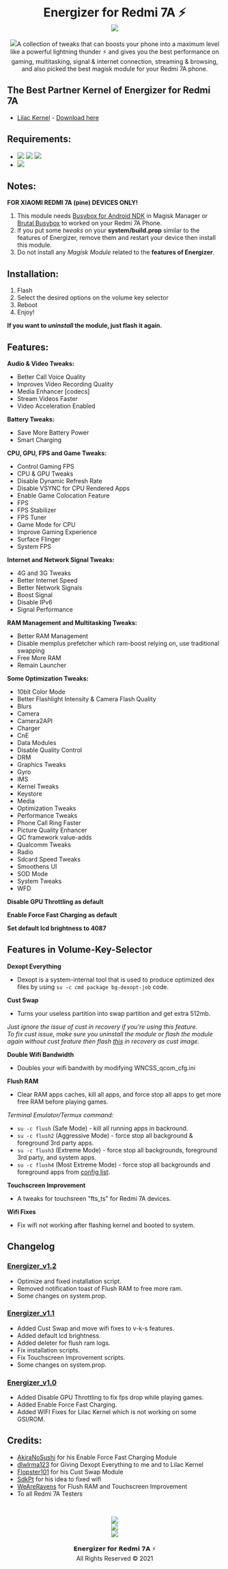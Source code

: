 <h1 align="center"> Energizer for Redmi 7A ⚡<br/>
<img src="https://img.shields.io/badge/Version-1.2-blue.svg">
</h1>
<p align="center"><img src="https://github.com/preparetodietm/energizerforpine/blob/energizerforpine_v1.1/.github/energizer.gif">A collection of tweaks that can boosts your phone into a maximum level like a powerful lightning thunder ⚡ and gives you the best performance on gaming, multitasking, signal & internet connection, streaming & browsing, and also picked the best magisk module for your Redmi 7A phone.
</p>

## The Best Partner Kernel of Energizer for Redmi 7A
- [Lilac Kernel](https://github.com/dlwlrma123/kernel_lilac_sdm439) - [Download here](https://www.pling.com/p/1537597/)

## Requirements:
- <img src="https://img.shields.io/badge/Android-9-brightgreen.svg"> <img src="https://img.shields.io/badge/Android-10-brightgreen.svg"> <img src="https://img.shields.io/badge/Android-11-brightgreen.svg">
- <img src="https://img.shields.io/badge/Magisk-20.4%2B-00B39B.svg">

## Notes:

**FOR XIAOMI REDMI 7A (pine) DEVICES ONLY!**

1. This module needs [Busybox for Android NDK](https://github.com/Magisk-Modules-Repo/busybox-ndk) in Magisk Manager or [Brutal Busybox](https://t.me/energizerforpine/2373) to worked on your Redmi 7A Phone.
2. If you put some _tweaks_ on your **system/build.prop** similar to the features of Energizer, remove them and restart your device then install this module.
3. Do not install any _Magisk Module_ related to the **features of Energizer**.

## Installation:

1. Flash
2. Select the desired options on the volume key selector
3. Reboot
4. Enjoy!

**If you want to _uninstall_ the module, just flash it again.**

## Features:

**Audio & Video Tweaks:**

- Better Call Voice Quality
- Improves Video Recording Quality
- Media Enhancer [codecs]
- Stream Videos Faster
- Video Acceleration Enabled

**Battery Tweaks:**
- Save More Battery Power
- Smart Charging

**CPU, GPU, FPS and Game Tweaks:**
- Control Gaming FPS
- CPU & GPU Tweaks
- Disable Dynamic Refresh Rate
- Disable VSYNC for CPU Rendered Apps
- Enable Game Colocation Feature
- FPS 
- FPS Stabilizer
- FPS Tuner
- Game Mode for CPU
- Improve Gaming Experience
- Surface Flinger
- System FPS

**Internet and Network Signal Tweaks:**
- 4G and 3G Tweaks
- Better Internet Speed
- Better Network Signals
- Boost Signal
- Disable IPv6
- Signal Performance

**RAM Management and Multitasking Tweaks:**
- Better RAM Management
- Disable memplus prefetcher which ram-boost relying on, use traditional swapping
- Free More RAM
- Remain Launcher

**Some Optimization Tweaks:**
- 10bit Color Mode
- Better Flashlight Intensity & Camera Flash Quality
- Blurs
- Camera
- Camera2API
- Charger
- CnE
- Data Modules
- Disable Quality Control
- DRM
- Graphics Tweaks
- Gyro
- IMS
- Kernel Tweaks
- Keystore
- Media
- Optimization Tweaks
- Performance Tweaks
- Phone Call Ring Faster
- Picture Quality Enhancer
- QC framework value-adds
- Qualcomm Tweaks
- Radio
- Sdcard Speed Tweaks
- Smoothens UI
- SOD Mode
- System Tweaks
- WFD

**Disable GPU Throttling as default**<br/>

**Enable Force Fast Charging as default**<br/>

**Set default lcd brightness to 4087**<br/>

## Features in Volume-Key-Selector

**Dexopt Everything**
- Dexopt is a system-internal tool that is used to produce optimized dex files by using `su -c cmd package bg-dexopt-job` code. 

**Cust Swap**
- Turns your useless partition into swap partition and get extra 512mb.

_Just ignore the issue of cust in recovery if you're using this feature._<br/>
_To fix cust issue, make sure you uninstall the module or flash the module again without cust feature then flash [this](https://t.me/energizerforpine/2374) in recovery as cust image._

**Double Wifi Bandwidth**
- Doubles your wifi bandwith by modifying WNCSS_qcom_cfg.ini

**Flush RAM**
- Clear RAM apps caches, kill all apps, and force stop all apps to get more free RAM before playing games.

_Terminal Emulator/Termux command:_
- `su -c flush` (Safe Mode) - kill all running apps in backround.
- `su -c flush2` (Aggressive Mode) - force stop all background & foreground 3rd party apps.        
- `su -c flush3` (Extreme Mode) - force stop all backgrounds, foreground 3rd party, and system apps.
- `su -c flush4` (Most Extreme Mode) - force stop all backgrounds and foreground apps from [config list](https://raw.githubusercontent.com/preparetodietm/energizerforpine/main/Redmi-7A/flushram1/log/weareravens_flush.conf).

**Touchscreen Improvement**
- A tweaks for touchsreen "fts_ts" for Redmi 7A devices.

**Wifi Fixes**
- Fix wifi not working after flashing kernel and booted to system.

## Changelog

### [Energizer_v1.2](https://github.com/preparetodietm/energizerforpine/commits/energizerforpine_v1.2)
- Optimize and fixed installation script.
- Removed notification toast of Flush RAM to free more ram.
- Some changes on system.prop.

### [Energizer_v1.1](https://github.com/preparetodietm/energizerforpine/commits/energizerforpine_v1.1)
- Added Cust Swap and move wifi fixes to v-k-s features.
- Added default lcd brightness.
- Added deleter for flush ram logs.
- Fix installation scripts.
- Fix Touchscreen Improvement scripts.
- Some changes on system.prop.

### [Energizer_v1.0](https://github.com/preparetodietm/energizerforpine/tags)
- Added Disable GPU Throttling to fix fps drop while playing games.
- Added Enable Force Fast Charging. 
- Added WIFI Fixes for Lilac Kernel which is not working on some GSI/ROM.

## Credits:

- [AkiraNoSushi](https://github.com/AkiraNoSushi) for his Enable Force Fast Charging Module
- [dlwlrma123](https://github.com/dlwlrma123) for Giving Dexopt Everything to me and to Lilac Kernel
- [Flopster101](https://github.com/SimplyJoel-LTSC) for his Cust Swap Module
- [SdkPt](http://t.me/SdkPpt) for his idea to fixed wifi
- [WeAreRavens](https://t.me/WeAreRavenS) for Flush RAM and Touchscreen Improvement
- To all Redmi 7A Testers<br/>
<br/>
<p align="center">
<a href="https://t.me/preparetodietm"><img src="https://img.shields.io/badge/Telegram-My Account-blue?logo=telegram&style=social"></a><br/>
<a href="https://t.me/energizerforpine"><img src="https://img.shields.io/badge/Telegram-Group-blue?logo=telegram&style=social"></a><br/>
<a href="https://youtube.com/channel/UCbDEvgpYWmxK9uXhQ3-LtQw"><img src="https://img.shields.io/badge/YouTube-Channel-blue?logo=youtube&style=social"></a><br/>
<br/>
𝗘𝗻𝗲𝗿𝗴𝗶𝘇𝗲𝗿 𝗳𝗼𝗿 𝗥𝗲𝗱𝗺𝗶 𝟳𝗔 ⚡<br/>
All Rights Reserved © 2021
</p>
